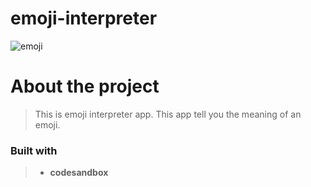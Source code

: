 # emoji-interpreter

![emoji](https://user-images.githubusercontent.com/82362100/198831454-0cb2b5b9-8c39-4c03-aa43-eccbe0b1376d.jpg)


# About the project

> This is emoji interpreter app. 
> This app tell you the meaning of an emoji.

### Built with

> - **codesandbox**
